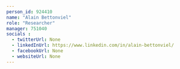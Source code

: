 ```yaml
---
person_id: 924410
name: "Alain Bettonviel"
role: "Researcher"
manager: 751040
socials :
  - twitterUrl: None
  - linkedInUrl: https://www.linkedin.com/in/alain-bettonviel/
  - facebookUrl: None
  - websiteUrl: None
---
```


